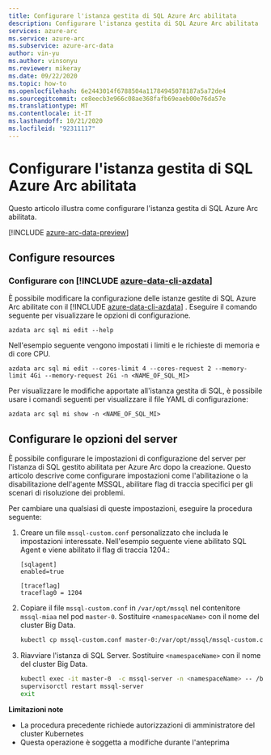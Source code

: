 ```yaml
---
title: Configurare l'istanza gestita di SQL Azure Arc abilitata
description: Configurare l'istanza gestita di SQL Azure Arc abilitata
services: azure-arc
ms.service: azure-arc
ms.subservice: azure-arc-data
author: vin-yu
ms.author: vinsonyu
ms.reviewer: mikeray
ms.date: 09/22/2020
ms.topic: how-to
ms.openlocfilehash: 6e2443014f6788504a11784945078187a5a72de4
ms.sourcegitcommit: ce8eecb3e966c08ae368fafb69eaeb00e76da57e
ms.translationtype: MT
ms.contentlocale: it-IT
ms.lasthandoff: 10/21/2020
ms.locfileid: "92311117"
---
```

# <a name="configure-azure-arc-enabled-sql-managed-instance"></a>Configurare l'istanza gestita di SQL Azure Arc abilitata

Questo articolo illustra come configurare l'istanza gestita di SQL Azure Arc abilitata.

[!INCLUDE [azure-arc-data-preview](../../../includes/azure-arc-data-preview.md)]

## <a name="configure-resources"></a>Configure resources

### <a name="configure-using-azure-data-cli-azdata"></a>Configurare con [!INCLUDE [azure-data-cli-azdata](../../../includes/azure-data-cli-azdata.md)]

È possibile modificare la configurazione delle istanze gestite di SQL Azure Arc abilitate con il [!INCLUDE [azure-data-cli-azdata](../../../includes/azure-data-cli-azdata.md)] . Eseguire il comando seguente per visualizzare le opzioni di configurazione. 

```
azdata arc sql mi edit --help
```

Nell'esempio seguente vengono impostati i limiti e le richieste di memoria e di core CPU.

```
azdata arc sql mi edit --cores-limit 4 --cores-request 2 --memory-limit 4Gi --memory-request 2Gi -n <NAME_OF_SQL_MI>
```

Per visualizzare le modifiche apportate all'istanza gestita di SQL, è possibile usare i comandi seguenti per visualizzare il file YAML di configurazione:

```
azdata arc sql mi show -n <NAME_OF_SQL_MI>
```

## <a name="configure-server-options"></a>Configurare le opzioni del server

È possibile configurare le impostazioni di configurazione del server per l'istanza di SQL gestito abilitata per Azure Arc dopo la creazione. Questo articolo descrive come configurare impostazioni come l'abilitazione o la disabilitazione dell'agente MSSQL, abilitare flag di traccia specifici per gli scenari di risoluzione dei problemi.

Per cambiare una qualsiasi di queste impostazioni, eseguire la procedura seguente:

1. Creare un file `mssql-custom.conf` personalizzato che includa le impostazioni interessate. Nell'esempio seguente viene abilitato SQL Agent e viene abilitato il flag di traccia 1204.:

   ```
   [sqlagent]
   enabled=true
   
   [traceflag]
   traceflag0 = 1204
   ```

1. Copiare il file `mssql-custom.conf` in `/var/opt/mssql` nel contenitore `mssql-miaa` nel pod `master-0`. Sostituire `<namespaceName>` con il nome del cluster Big Data.

   ```bash
   kubectl cp mssql-custom.conf master-0:/var/opt/mssql/mssql-custom.conf -c mssql-server -n <namespaceName>
   ```

1. Riavviare l'istanza di SQL Server.  Sostituire `<namespaceName>` con il nome del cluster Big Data.

   ```bash
   kubectl exec -it master-0  -c mssql-server -n <namespaceName> -- /bin/bash
   supervisorctl restart mssql-server
   exit
   ```


**Limitazioni note**
- La procedura precedente richiede autorizzazioni di amministratore del cluster Kubernetes
- Questa operazione è soggetta a modifiche durante l'anteprima
